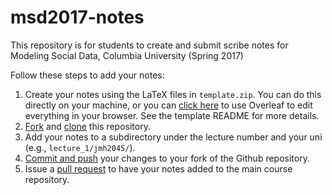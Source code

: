 # msd2017-notes
This repository is for students to create and submit scribe notes for Modeling Social Data, Columbia University (Spring 2017)

Follow these steps to add your notes:

  1. Create your notes using the LaTeX files in `template.zip`. You can do this directly on your machine, or you can [click here](https://www.overleaf.com/docs?snip_uri=http://jakehofman.com/tmp/template.zip) to use Overleaf to edit everything in your browser. See the template README for more details.
  2. [Fork](https://guides.github.com/activities/forking/) and [clone](https://help.github.com/articles/cloning-a-repository/) this repository.
  3. Add your notes to a subdirectory under the lecture number and your uni (e.g., `lecture_1/jmh2045/`).
  4. [Commit and push](https://help.github.com/articles/adding-a-file-to-a-repository-using-the-command-line/) your changes to your fork of the Github repository.
  5. Issue a [pull request](https://help.github.com/articles/about-pull-requests/) to have your notes added to the main course repository.
